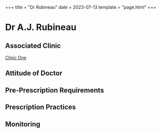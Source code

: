 +++
title = "Dr Rubineau"
date = 2023-07-13
template = "page.html"
+++

# Dr A.J. Rubineau
## Associated Clinic
[Clinic One](...\clinics\clinics-template.md)
## Attitude of Doctor
## Pre-Prescription Requirements
## Prescription Practices
## Monitoring
